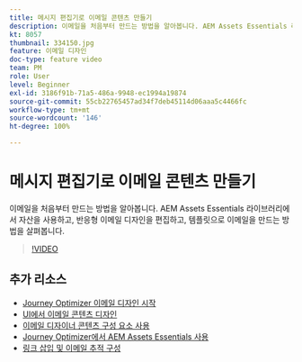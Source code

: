 ```yaml
---
title: 메시지 편집기로 이메일 콘텐츠 만들기
description: 이메일을 처음부터 만드는 방법을 알아봅니다. AEM Assets Essentials 라이브러리에서 자산을 사용하고, 반응형 이메일 디자인을 편집하고, 템플릿으로 이메일을 만드는 방법을 살펴봅니다.
kt: 8057
thumbnail: 334150.jpg
feature: 이메일 디자인
doc-type: feature video
team: PM
role: User
level: Beginner
exl-id: 3186f91b-71a5-486a-9948-ec1994a19874
source-git-commit: 55cb22765457ad34f7deb45114d06aaa5c4466fc
workflow-type: tm+mt
source-wordcount: '146'
ht-degree: 100%

---
```


# 메시지 편집기로 이메일 콘텐츠 만들기

이메일을 처음부터 만드는 방법을 알아봅니다. AEM Assets Essentials 라이브러리에서 자산을 사용하고, 반응형 이메일 디자인을 편집하고, 템플릿으로 이메일을 만드는 방법을 살펴봅니다.

>[!VIDEO](https://video.tv.adobe.com/v/334150?quality=12)

## 추가 리소스

* [Journey Optimizer 이메일 디자인 시작](https://experienceleague.adobe.com/docs/journey-optimizer/using/create-messages/email-designer/design-emails.html?lang=ko)
* [UI에서 이메일 콘텐츠 디자인](https://experienceleague.adobe.com/docs/journey-optimizer/using/create-messages/email-designer/create-email-content.html?lang=ko)
* [이메일 디자이너 콘텐츠 구성 요소 사용](https://experienceleague.adobe.com/docs/journey-optimizer/using/create-messages/email-designer/content-components.html?lang=ko)
* [Journey Optimizer에서 AEM Assets Essentials 사용](https://experienceleague.adobe.com/docs/journey-optimizer/using/create-messages/assets-essentials.html?lang=ko)
* [링크 삽입 및 이메일 추적 구성](https://experienceleague.adobe.com/docs/journey-optimizer/using/reporting/message-tracking.html?lang=ko)
